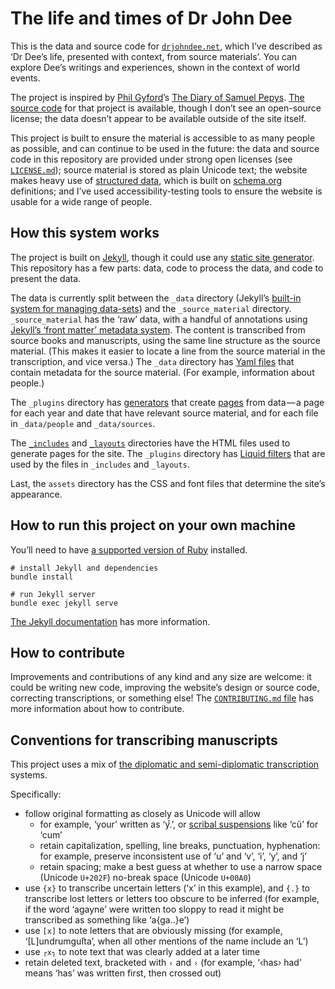 # The life and times of Dr John Dee

This is the data and source code for [`drjohndee.net`](https://www.drjohndee.net/), which I’ve described as ‘Dr Dee’s life, presented with context, from source materials’. You can explore Dee’s writings and experiences, shown in the context of world events.

The project is inspired by [Phil Gyford](https://www.gyford.com)’s [The Diary of Samuel Pepys](https://www.pepysdiary.com). [The source code](https://github.com/philgyford/pepysdiary) for that project is available, though I don’t see an open-source license; the data doesn’t appear to be available outside of the site itself.

This project is built to ensure the material is accessible to as many people as possible, and can continue to be used in the future: the data and source code in this repository are provided under strong open licenses (see [`LICENSE.md`](LICENSE.md)); source material is stored as plain Unicode text; the website makes heavy use of [structured data](https://developers.google.com/search/docs/guides/intro-structured-data), which is built on [schema.org](https://schema.org) definitions; and I’ve used accessibility-testing tools to ensure the website is usable for a wide range of people.

## How this system works

The project is built on [Jekyll](https://jekyllrb.com), though it could use any [static site generator](https://www.netlify.com/blog/2020/04/14/what-is-a-static-site-generator-and-3-ways-to-find-the-best-one/). This repository has a few parts: data, code to process the data, and code to present the data.

The data is currently split between the `_data` directory (Jekyll’s [built-in system for managing data-sets](https://jekyllrb.com/docs/datafiles/)) and the `_source_material` directory. `_source_material` has the ‘raw’ data, with a handful of annotations using [Jekyll’s ‘front matter’ metadata system](https://jekyllrb.com/docs/front-matter/). The content is transcribed from source books and manuscripts, using the same line structure as the source material. (This makes it easier to locate a line from the source material in the transcription, and vice versa.) The `_data` directory has [Yaml files](https://yaml.org) that contain metadata for the source material. (For example, information about people.)

The `_plugins` directory has [generators](https://jekyllrb.com/docs/plugins/generators/) that create [pages](https://jekyllrb.com/docs/pages/) from data — a page for each year and date that have relevant source material, and for each file in `_data/people` and `_data/sources`.

The [`_includes`](https://jekyllrb.com/docs/includes/) and [`_layouts`](https://jekyllrb.com/docs/layouts/) directories have the HTML files used to generate pages for the site. The `_plugins` directory has [Liquid filters](https://jekyllrb.com/docs/plugins/filters/) that are used by the files in `_includes` and `_layouts`.

Last, the `assets` directory has the CSS and font files that determine the site’s appearance.

## How to run this project on your own machine

You’ll need to have [a supported version of Ruby](https://www.ruby-lang.org/en/downloads/) installed.

```shell
# install Jekyll and dependencies
bundle install

# run Jekyll server
bundle exec jekyll serve
```

[The Jekyll documentation](https://jekyllrb.com/docs/) has more information.

## How to contribute

Improvements and contributions of any kind and any size are welcome: it could be writing new code, improving the website’s design or source code, correcting transcriptions, or something else! The [`CONTRIBUTING.md` file](CONTRIBUTING.md) has more information about how to contribute.

## Conventions for transcribing manuscripts

This project uses a mix of [the diplomatic and semi-diplomatic transcription](https://www.english.cam.ac.uk/ceres/ehoc/conventions.html#advice) systems.

Specifically:

* follow original formatting as closely as Unicode will allow
  * for example, ‘your’ written as ‘y.ͬ’, or [scribal suspensions](https://en.wikipedia.org/wiki/Scribal_abbreviation#Suspension) like ‘cũ’ for ‘cum’
  * retain capitalization, spelling, line breaks, punctuation, hyphenation: for example, preserve inconsistent use of ‘u’ and ‘v’, ‘i’, ‘y’, and ‘j’
  * retain spacing; make a best guess at whether to use a narrow space (Unicode `U+202F`) no-break space (Unicode `U+00A0`)
* use `{x}` to transcribe uncertain letters (‘x’ in this example), and `{.}` to transcribe lost letters or letters too obscure to be inferred (for example, if the word ‘agayne’ were written too sloppy to read it might be transcribed as something like ‘a{ga..}e’)
* use `[x]` to note letters that are obviously missing (for example, ‘[L]undrumguſta’, when all other mentions of the name include an ‘L’)
* use `┌x┐` to note text that was clearly added at a later time
* retain deleted text, bracketed with `‹` and `›` (for example, ‘‹has› had’ means ‘has’ was written first, then crossed out)
